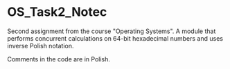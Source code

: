 # OS_Task2_Notec
Second assignment from the course "Operating Systems". A module that performs concurrent calculations on 64-bit hexadecimal numbers and uses inverse Polish notation.

Comments in the code are in Polish.
